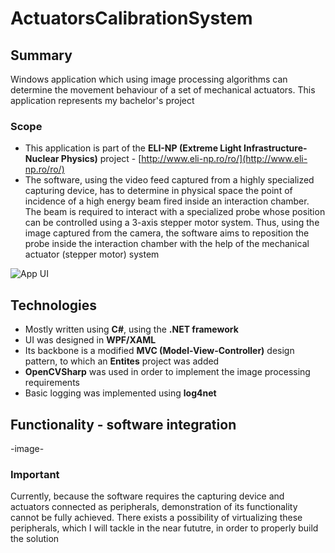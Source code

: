 # ActuatorsCalibrationSystem

## Summary

 Windows application which using image processing algorithms can determine the movement behaviour of a set of mechanical actuators. This application represents my bachelor's project
 
### Scope
- This application is part of the **ELI-NP (Extreme Light Infrastructure-Nuclear Physics)** project - [http://www.eli-np.ro/ro/](http://www.eli-np.ro/ro/)
- The software, using the video feed captured from a highly specialized capturing device, has to determine in physical space the point of incidence of a high energy beam fired inside an interaction chamber. The beam is required to interact with a specialized probe whose position can be controlled using a 3-axis stepper motor system. Thus, using the image captured from the camera, the software aims to reposition the probe inside the interaction chamber with the help of the mechanical actuator (stepper motor) system

![App UI](https://imgur.com/VNuFmMj)
 
## Technologies

- Mostly written using **C#**, using the **.NET framework**
- UI was designed in **WPF/XAML**
- Its backbone is a modified **MVC (Model-View-Controller)** design pattern, to which an **Entites** project was added
- **OpenCVSharp** was used in order to implement the image processing requirements
- Basic logging was implemented using **log4net**

## Functionality  - software integration
-image-
### Important
Currently, because the software requires the capturing device and actuators connected as peripherals, demonstration of its functionality cannot be fully achieved. There exists a possibility of virtualizing these peripherals, which I will tackle in the near fututre, in order to properly build the solution
<!--stackedit_data:
eyJoaXN0b3J5IjpbLTczMzQwMjY5MiwtMjEzODA3MjM0MSwzNz
cyNTQxNTEsLTU4NTYzMjAyMSwxNjc5MTg5NTEzXX0=
-->
